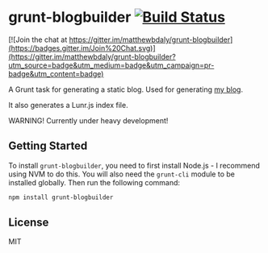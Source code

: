 # grunt-blogbuilder [![Build Status](https://travis-ci.org/matthewbdaly/grunt-blogbuilder.svg?branch=master)](https://travis-ci.org/matthewbdaly/grunt-blogbuilder)

[![Join the chat at https://gitter.im/matthewbdaly/grunt-blogbuilder](https://badges.gitter.im/Join%20Chat.svg)](https://gitter.im/matthewbdaly/grunt-blogbuilder?utm_source=badge&utm_medium=badge&utm_campaign=pr-badge&utm_content=badge)

A Grunt task for generating a static blog. Used for generating [my blog](http://matthewdaly.co.uk/).

It also generates a Lunr.js index file.

WARNING! Currently under heavy development!

## Getting Started

To install `grunt-blogbuilder`, you need to first install Node.js - I recommend using NVM to do this. You will also need the `grunt-cli` module to be installed globally. Then run the following command:

```bash
npm install grunt-blogbuilder
```

## License

MIT
